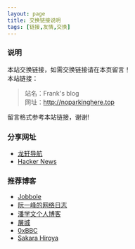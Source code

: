 ```yaml
---
layout: page
title: 交换链接说明
tags: [链接,友情,交换]
---
```


### 说明

本站交换链接，如需交换链接请在本页留言！  
本站链接：

>站名：Frank's blog  
>网址：http://noparkinghere.top

留言格式参考本站链接，谢谢!

### 分享网址

- [龙轩导航](http://iloveyoulong.com/)
- [Hacker News](https://news.ycombinator.com/)


### 推荐博客

- [Jobbole](http://blog.jobbole.com/)
- [阮一峰的网络日志](http://www.ruanyifeng.com/blog/)
- [潘学文个人博客](http://www.panxw.com/)
- [屠城](https://www.haomwei.com/)
- [0xBBC](https://blog.0xbbc.com)
- [Sakara Hiroya](https://emiria.io)
